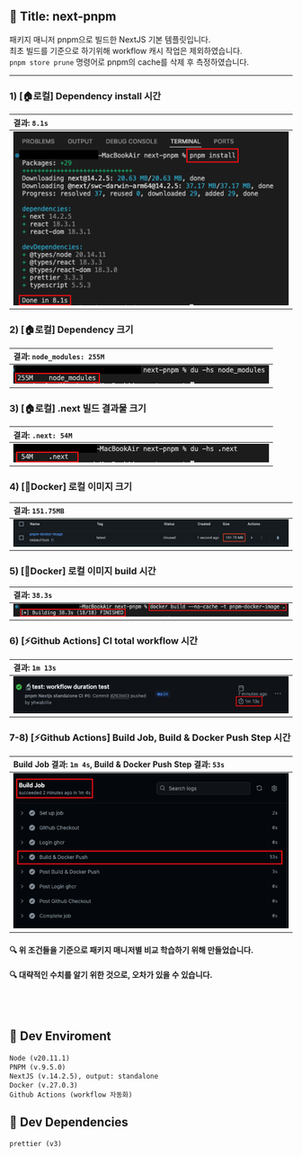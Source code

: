 ## :memo: Title: next-pnpm
패키지 매니저 pnpm으로 빌드한 NextJS 기본 템플릿입니다.  
최초 빌드를 기준으로 하기위해 workflow 캐시 작업은 제외하였습니다.   
`pnpm store prune` 명령어로 pnpm의 cache를 삭제 후 측정하였습니다.

---
### 1) [🏠로컬] Dependency install 시간   
|결과: `8.1s`|
|:------|
|![pnpm 종속성 install 스크린샷](./public/md/pnpm_img_1.png)|
  

### 2) [🏠로컬] Dependency 크기   
|결과: `node_modules: 255M`|
|:------|
|![pnpm 종속성 size 스크린샷](./public/md/pnpm_img_2.png)|
    

### 3) [🏠로컬] .next 빌드 결과물 크기  
|결과: `.next: 54M`|
|:------|
|![pnpm NextJS 빌드 결과물 size 스크린샷](./public/md/pnpm_img_3.png)|   

### 4) [🐳Docker] 로컬 이미지 크기  
|결과: `151.75MB`|
|:------|
|![pnpm NextJS 로컬 docker 이미지 size 스크린샷](./public/md/pnpm_img_4.png)|

### 5) [🐳Docker] 로컬 이미지 build 시간 
|결과: `38.3s`|
|:------|
|![pnpm NextJS 로컬 docker 이미지 build 시간 스크린샷](./public/md/pnpm_img_5.png)|

### 6) [⚡️Github Actions] CI total workflow 시간 
|결과: `1m 13s`|
|:------|
|![pnpm NextJS github actions total workflow 시간 스크린샷](./public/md/pnpm_img_7.png)|

### 7-8) [⚡️Github Actions] Build Job, Build & Docker Push Step 시간 
|Build Job 결과: `1m 4s`, Build & Docker Push Step 결과: `53s`|
|:------|
|![pnpm NextJS github actions Build Job 시간](./public/md/pnpm_img_6.png)|

#### :mag: 위 조건들을 기준으로 패키지 매니저별 비교 학습하기 위해 만들었습니다.   
#### :mag: 대략적인 수치를 알기 위한 것으로, 오차가 있을 수 있습니다.

<br/><br/>

## :pushpin: Dev Enviroment
    Node (v20.11.1)  
    PNPM (v.9.5.0)  
    NextJS (v.14.2.5), output: standalone    
    Docker (v.27.0.3)   
    Github Actions (workflow 자동화)

## :pushpin: Dev Dependencies
    prettier (v3)
